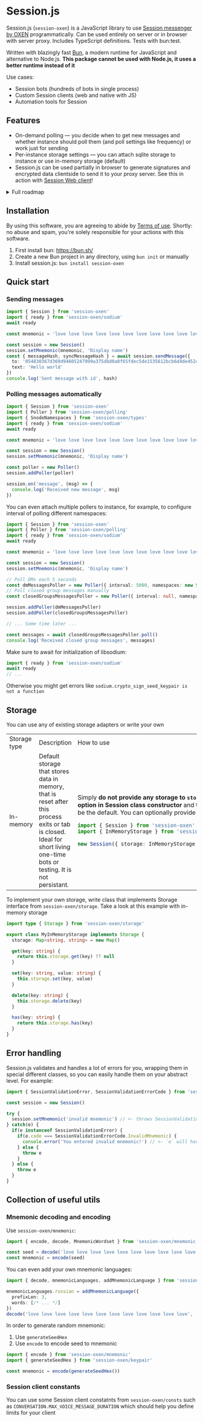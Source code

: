 # Session.js

Session.js (`session-oxen`) is a JavaScript library to use [Session messenger by OXEN](https://getsession.org) programmatically. Can be used entirely on server or in browser with server proxy. Includes TypeScript definitions. Tests with bun:test.

Written with blazingly fast [Bun](bun.sh), a modern runtime for JavaScript and alternative to Node.js. **This package cannot be used with Node.js, it uses a better runtime instead of it**

Use cases:
- Session bots (hundreds of bots in single process)
- Custom Session clients (web and native with JS)
- Automation tools for Session

## Features

- On-demand polling — you decide when to get new messages and whether instance should poll them (and poll settings like frequency) or work just for sending
- Per-instance storage settings — you can attach sqlite storage to instance or use in-memory storage (default)
- Session.js can be used partially in browser to generate signatures and encrypted data clientside to send it to your proxy server. See this in action with [Session Web client](https://github.com/VityaSchel/session-web)!

<details>
  <summary>Full roadmap</summary>
    
  - [X] Messages receiving
    - [X] Automatic snodes fetching
    - [X] Automatic swarms selection
    - [ ] Manual snode/swarm control
    - [X] Data retrieving from swarms
    - [X] Messages polling
    - [ ] Messages types
      - [ ] Regular chat message
        - [ ] Text
        - [ ] Attachments
          - [ ] Images
          - [ ] Files
          - [ ] Voice messages
          - [ ] Quotes
          - [ ] Web links previews
      - [ ] Configuration message
      - [ ] Sync message
      - [ ] Read message
      - [ ] Media downloaded by recipient
    - [ ] Closed chats
    - [ ] Open groups (SOGS)
  - [X] Messages sending
    - [X] Data storing to swarms
    - [ ] Messages types
      - [ ] Regular chat message
        - [X] Text
        - [ ] Attachments
          - [ ] Images
          - [ ] Files
          - [ ] Voice messages
          - [ ] Quotes
          - [ ] Web links previews
      - [X] Sync message
      - [ ] Read message
      - [ ] Media downloaded by us
  - [ ] Messages deleting
  - [ ] Messages editing (SOGS)
  - [X] Profile editing
    - [X] Display name
    - [ ] Avatar
    - [ ] Some sort of save to the network?
  - [ ] ONS resolving

</details>

## Installation

By using this software, you are agreeing to abide by [Terms of use](./TERMS.md). Shortly: no abuse and spam, you're solely responsible for your actions with this software.

1. First install bun: https://bun.sh/
2. Create a new Bun project in any directory, using `bun init` or manually
3. Install session.js: `bun install session-oxen`

## Quick start

### Sending messages

```ts
import { Session } from 'session-oxen'
import { ready } from 'session-oxen/sodium'
await ready

const mnemonic = 'love love love love love love love love love love love love love'

const session = new Session()
session.setMnemonic(mnemonic, 'Display name')
const { messageHash, syncMessageHash } = await session.sendMessage({ 
  to: '054830367d369d94605247999a375dbd0a0f65fdec5de1535612bcb6d4de452c69', 
  text: 'Hello world' 
})
console.log('Sent message with id', hash)
```

### Polling messages automatically
```ts
import { Session } from 'session-oxen'
import { Poller } from 'session-oxen/polling'
import { SnodeNamespaces } from 'session-oxen/types'
import { ready } from 'session-oxen/sodium'
await ready

const mnemonic = 'love love love love love love love love love love love love love'

const session = new Session()
session.setMnemonic(mnemonic, 'Display name')

const poller = new Poller()
session.addPoller(poller)

session.on('message', (msg) => {
  console.log('Received new message', msg)
})
```

You can even attach multiple pollers to instance, for example, to configure interval of polling different namespaces:

```ts
import { Session } from 'session-oxen'
import { Poller } from 'session-oxen/polling'
import { ready } from 'session-oxen/sodium'
await ready

const mnemonic = 'love love love love love love love love love love love love love'

const session = new Session()
session.setMnemonic(mnemonic, 'Display name')

// Poll DMs each 5 seconds
const dmMessagesPoller = new Poller({ interval: 5000, namespaces: new Set([SnodeNamespaces.UserMessages]) })
// Poll closed group messages manually
const closedGroupsMessagesPoller = new Poller({ interval: null, namespaces: new Set([SnodeNamespaces.UserGroups]) })

session.addPoller(dmMessagesPoller)
session.addPoller(closedGroupsMessagesPoller)

// ... Some time later ...

const messages = await closedGroupsMessagesPoller.poll()
console.log('Received closed group messages', messages)
```

Make sure to await for initialization of libsodium:
```ts
import { ready } from 'session-oxen/sodium'
await ready
// ...
```
Otherwise you might get errors like `sodium.crypto_sign_seed_keypair is not a function`

## Storage

You can use any of existing storage adapters or write your own

<table>
<tr>
<td> Storage type </td> <td> Description </td> <td> How to use </td>
</tr>
<tr>
<td>In-memory</td>
<td>Default storage that stores data in memory, that is reset after this process exits or tab is closed. Ideal for short living one-time bots or testing. It is not persistant.</td>
<td>

Simply **do not provide any storage to `storage` option in Session class constructor** and this will be the default. You can optionally provide it as: 
```ts
import { Session } from 'session-oxen'
import { InMemoryStorage } from 'session-oxen'

new Session({ storage: InMemoryStorage })
```

</td>
</tr>
</table>

To implement your own storage, write class that implements Storage interface from `session-oxen/storage`. Take a look at this example with in-memory storage

```ts
import type { Storage } from 'session-oxen/storage'

export class MyInMemoryStorage implements Storage {
  storage: Map<string, string> = new Map()

  get(key: string) {
    return this.storage.get(key) ?? null
  }

  set(key: string, value: string) {
    this.storage.set(key, value)
  }

  delete(key: string) {
    this.storage.delete(key)
  }

  has(key: string) {
    return this.storage.has(key)
  }
}
```

## Error handling

Session.js validates and handles a lot of errors for you, wrapping them in special different classes, so you can easily handle them on your abstract level. For example:

```ts
import { SessionValidationError, SessionValidationErrorCode } from 'session-oxen/errors'

const session = new Session()

try {
  session.setMnemonic('invalid mnemonic') // <- throws SessionValidationError, which extends from generic Error class
} catch(e) {
  if(e instanceof SessionValidationError) {
    if(e.code === SessionValidationErrorCode.InvalidMnemonic) {
      console.error('You entered invalid mnemonic!') // <- `e` will have code property with one of SessionValidationErrorCode enums
    } else {
      throw e
    }
  } else {
    throw e
  }
}
```

## Collection of useful utils

### Mnemonic decoding and encoding

Use `session-oxen/mnemonic`:

```ts
import { encode, decode, MnemonicWordset } from 'session-oxen/mnemonic'

const seed = decode('love love love love love love love love love love love love')
const mnemonic = encode(seed)
```

You can even add your own mnemonic languages:

```ts
import { decode, mnemonicLanguages, addMnemonicLanguage } from 'session-oxen/mnemonic'

mnemonicLanguages.russian = addMnemonicLanguage({
  prefixLen: 3,
  words: [/* ... */]
})
decode('love love love love love love love love love love love love', 'russian')
```

In order to generate random mnemonic:

1. Use `generateSeedHex`
2. Use `encode` to encode seed to mnemonic

```ts
import { encode } from 'session-oxen/mnemonic'
import { generateSeedHex } from 'session-oxen/keypair'

const mnemonic = encode(generateSeedHex())
```

### Session client constants

You can use some Session client constatnts from `session-oxen/consts` such as `CONVERSATION.MAX_VOICE_MESSAGE_DURATION` which should help you define limits for your client